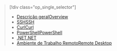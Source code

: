 > [!div class="op_single_selector"]
> * [<span data-ttu-id="9b40f-101">Descrição geral</span><span class="sxs-lookup"><span data-stu-id="9b40f-101">Overview</span></span>](../articles/hdinsight/hdinsight-use-pig.md)
> * [<span data-ttu-id="9b40f-102">SSH</span><span class="sxs-lookup"><span data-stu-id="9b40f-102">SSH</span></span>](../articles/hdinsight/hdinsight-hadoop-use-pig-ssh.md)
> * [<span data-ttu-id="9b40f-103">Curl</span><span class="sxs-lookup"><span data-stu-id="9b40f-103">Curl</span></span>](../articles/hdinsight/hdinsight-hadoop-use-pig-curl.md)
> * [<span data-ttu-id="9b40f-104">PowerShell</span><span class="sxs-lookup"><span data-stu-id="9b40f-104">PowerShell</span></span>](../articles/hdinsight/hdinsight-hadoop-use-pig-powershell.md)
> * [<span data-ttu-id="9b40f-105">.NET</span><span class="sxs-lookup"><span data-stu-id="9b40f-105">.NET</span></span>](../articles/hdinsight/hdinsight-hadoop-use-pig-dotnet-sdk.md)
> * [<span data-ttu-id="9b40f-106">Ambiente de Trabalho Remoto</span><span class="sxs-lookup"><span data-stu-id="9b40f-106">Remote Desktop</span></span>](../articles/hdinsight/hdinsight-hadoop-use-pig-remote-desktop.md)
> 
> 

